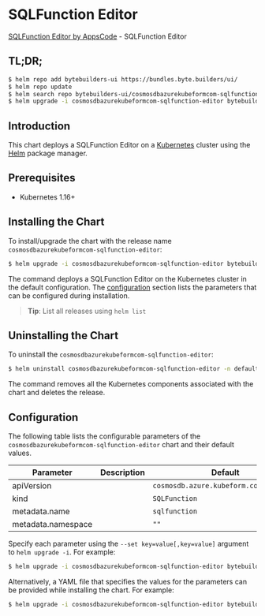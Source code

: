 # SQLFunction Editor

[SQLFunction Editor by AppsCode](https://byte.builders) - SQLFunction Editor

## TL;DR;

```bash
$ helm repo add bytebuilders-ui https://bundles.byte.builders/ui/
$ helm repo update
$ helm search repo bytebuilders-ui/cosmosdbazurekubeformcom-sqlfunction-editor --version=v0.4.17
$ helm upgrade -i cosmosdbazurekubeformcom-sqlfunction-editor bytebuilders-ui/cosmosdbazurekubeformcom-sqlfunction-editor -n default --create-namespace --version=v0.4.17
```

## Introduction

This chart deploys a SQLFunction Editor on a [Kubernetes](http://kubernetes.io) cluster using the [Helm](https://helm.sh) package manager.

## Prerequisites

- Kubernetes 1.16+

## Installing the Chart

To install/upgrade the chart with the release name `cosmosdbazurekubeformcom-sqlfunction-editor`:

```bash
$ helm upgrade -i cosmosdbazurekubeformcom-sqlfunction-editor bytebuilders-ui/cosmosdbazurekubeformcom-sqlfunction-editor -n default --create-namespace --version=v0.4.17
```

The command deploys a SQLFunction Editor on the Kubernetes cluster in the default configuration. The [configuration](#configuration) section lists the parameters that can be configured during installation.

> **Tip**: List all releases using `helm list`

## Uninstalling the Chart

To uninstall the `cosmosdbazurekubeformcom-sqlfunction-editor`:

```bash
$ helm uninstall cosmosdbazurekubeformcom-sqlfunction-editor -n default
```

The command removes all the Kubernetes components associated with the chart and deletes the release.

## Configuration

The following table lists the configurable parameters of the `cosmosdbazurekubeformcom-sqlfunction-editor` chart and their default values.

|     Parameter      | Description |                      Default                      |
|--------------------|-------------|---------------------------------------------------|
| apiVersion         |             | <code>cosmosdb.azure.kubeform.com/v1alpha1</code> |
| kind               |             | <code>SQLFunction</code>                          |
| metadata.name      |             | <code>sqlfunction</code>                          |
| metadata.namespace |             | <code>""</code>                                   |


Specify each parameter using the `--set key=value[,key=value]` argument to `helm upgrade -i`. For example:

```bash
$ helm upgrade -i cosmosdbazurekubeformcom-sqlfunction-editor bytebuilders-ui/cosmosdbazurekubeformcom-sqlfunction-editor -n default --create-namespace --version=v0.4.17 --set apiVersion=cosmosdb.azure.kubeform.com/v1alpha1
```

Alternatively, a YAML file that specifies the values for the parameters can be provided while
installing the chart. For example:

```bash
$ helm upgrade -i cosmosdbazurekubeformcom-sqlfunction-editor bytebuilders-ui/cosmosdbazurekubeformcom-sqlfunction-editor -n default --create-namespace --version=v0.4.17 --values values.yaml
```
